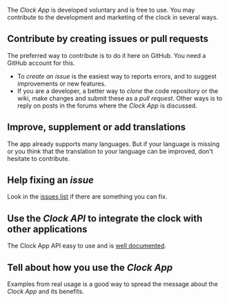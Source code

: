 The *Clock App* is developed voluntary and is free to use.
You may contribute to the development and marketing of the clock in several ways.

## Contribute by creating issues or pull requests
The preferred way to contribute is to do it here on GitHub. You need a GitHub account for this.
* To *create an issue* is the easiest way to reports errors, and to suggest improvements or new features. 
* If you are a developer, a better way to *clone* the code repository or the wiki, make changes and submit these as a *pull request*.
Other ways is to reply on posts in the forums where the *Clock App* is discussed.

## Improve, supplement or add translations
The app already supports many languages. 
But if your language is missing or you think that the translation to your language can be improved,
don't hesitate to contribute.

## Help fixing an *issue*
Look in the [issues list](https://github.com/tellurianinteractive/Tellurian.Trains.ModuleMeetingApp/issues) if there are something you can fix. 

## Use the *Clock API* to integrate the clock with other applications
The Clock App API easy to use and is [well documented](../../wiki/API-Guidelines). 

## Tell about how you use the *Clock App*
Examples from real usage is a good way to spread the message about the *Clock App* and its benefits.
